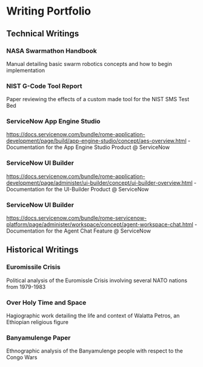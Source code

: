 # Writing Portfolio
## Technical Writings
### NASA Swarmathon Handbook

Manual detailing basic swarm robotics concepts and how to begin implementation
### NIST G-Code Tool Report

Paper reviewing the effects of a custom made tool for the NIST SMS Test Bed
### ServiceNow App Engine Studio

https://docs.servicenow.com/bundle/rome-application-development/page/build/app-engine-studio/concept/aes-overview.html - Documentation for the App Engine Studio Product @ ServiceNow
### ServiceNow UI Builder

https://docs.servicenow.com/bundle/rome-application-development/page/administer/ui-builder/concept/ui-builder-overview.html - Documentation for the UI-Builder Product @ ServiceNow
### ServiceNow UI Builder

https://docs.servicenow.com/bundle/rome-servicenow-platform/page/administer/workspace/concept/agent-workspace-chat.html - Documentation for the Agent Chat Feature @ ServiceNow

## Historical Writings
### Euromissile Crisis

Political analysis of the Euromissle Crisis involving several NATO nations from 1979-1983
### Over Holy Time and Space

Hagiographic work detailing the life and context of Walatta Petros, an Ethiopian religious figure
### Banyamulenge Paper

Ethnographic analysis of the Banyamulenge people with respect to the Congo Wars
